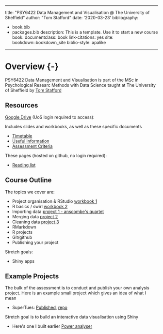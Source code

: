 


--- 
title: "PSY6422 Data Management and Visualisation @ The University of Sheffield"
author: "Tom Stafford"
date: '2020-03-23'
bibliography:
- book.bib
- packages.bib
description: This is a template. Use it to start a new course book.
documentclass: book
link-citations: yes
site: bookdown::bookdown_site
biblio-style: apalike
---




# Overview {-}

PSY6422 Data Management and Visualisation is part of the MSc in Psychological Researc Methods with Data Science taught at The University of Sheffield by [Tom Stafford](http://tomstafford.staff.shef.ac.uk/)

## Resources

[Google Drive](https://drive.google.com/drive/folders/1tuaTS6RPYOXh-XByRffFS1FDzbvvFs_w) (UoS login required to access):

Includes slides and workbooks, as well as these specific documents

* [Timetable](https://docs.google.com/spreadsheets/d/1fyvjYhai6nIaOUymkUrlGIXL89cG76lI8bLXirPbaOw/edit?usp=drivesdk)
* [Useful information](https://docs.google.com/document/d/1kEDLaELoFyRBCsQLkZZP1PNbNaw2uUM6AAQhd42ExwQ/edit?usp=drivesdk)
* [Assessment Criteria](https://docs.google.com/spreadsheets/d/1DS91tnTtC8qPQHchAbzkOK57vvsSLIQc9FN3nPp9bQY/edit?usp=drivesdk)

These pages (hosted on github, no login required):

* [Reading list](readinglist.html)

## Course Outline

The topics we cover are:

* Project organisation & RStudio [workbook 1](https://docs.google.com/document/d/1PspimTHeFoGzkiy2PPL2-23o6inyybiGJOzHDwL_OPU/edit?usp=sharing)
* R basics / swirl [workbook 2](https://drive.google.com/a/sheffield.ac.uk/file/d/1MnsxGPdTsXMUZByqXz3qXwhDZ0X2SQuv/view?usp=drivesdk)
* Importing data [project 1 - anscombe's quartet](https://drive.google.com/drive/folders/1W4uZYPLDIuOF2OYhi_GK9e-IaC66tqu1)
* Merging data [project 2](https://drive.google.com/drive/folders/1N22ZMpZeRBq_2CDHCXzkx723nztIBe-Q)
* Cleaning data [project 3](https://drive.google.com/drive/folders/1U8yq7_XXs4eRG6IpuZAVwWUxW1ngTV7O)
* RMarkdown
* R projects
* Git/github
* Publishing your project

Stretch goals:

* Shiny apps

## Example Projects

The bulk of the assessment is to conduct and publish your own analysis project. Here is an example small project which gives an idea of what I mean

* SuperTues: [Published](https://tomstafford.github.io/supertues/), [repo](https://github.com/tomstafford/supertues)

Stretch goal is to build an interactive data visualisation using Shiny

* Here's one I built earlier [Power analyser](https://sheffield-university.shinyapps.io/decision_power/)


